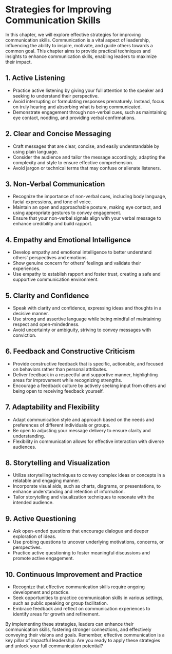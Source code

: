 Strategies for Improving Communication Skills
======================================================

In this chapter, we will explore effective strategies for improving communication skills. Communication is a vital aspect of leadership, influencing the ability to inspire, motivate, and guide others towards a common goal. This chapter aims to provide practical techniques and insights to enhance communication skills, enabling leaders to maximize their impact.

**1. Active Listening**
-----------------------

* Practice active listening by giving your full attention to the speaker and seeking to understand their perspective.
* Avoid interrupting or formulating responses prematurely. Instead, focus on truly hearing and absorbing what is being communicated.
* Demonstrate engagement through non-verbal cues, such as maintaining eye contact, nodding, and providing verbal confirmations.

**2. Clear and Concise Messaging**
----------------------------------

* Craft messages that are clear, concise, and easily understandable by using plain language.
* Consider the audience and tailor the message accordingly, adapting the complexity and style to ensure effective comprehension.
* Avoid jargon or technical terms that may confuse or alienate listeners.

**3. Non-Verbal Communication**
-------------------------------

* Recognize the importance of non-verbal cues, including body language, facial expressions, and tone of voice.
* Maintain an open and approachable posture, making eye contact, and using appropriate gestures to convey engagement.
* Ensure that your non-verbal signals align with your verbal message to enhance credibility and build rapport.

**4. Empathy and Emotional Intelligence**
-----------------------------------------

* Develop empathy and emotional intelligence to better understand others' perspectives and emotions.
* Show genuine concern for others' feelings and validate their experiences.
* Use empathy to establish rapport and foster trust, creating a safe and supportive communication environment.

**5. Clarity and Confidence**
-----------------------------

* Speak with clarity and confidence, expressing ideas and thoughts in a decisive manner.
* Use strong and assertive language while being mindful of maintaining respect and open-mindedness.
* Avoid uncertainty or ambiguity, striving to convey messages with conviction.

**6. Feedback and Constructive Criticism**
------------------------------------------

* Provide constructive feedback that is specific, actionable, and focused on behaviors rather than personal attributes.
* Deliver feedback in a respectful and supportive manner, highlighting areas for improvement while recognizing strengths.
* Encourage a feedback culture by actively seeking input from others and being open to receiving feedback yourself.

**7. Adaptability and Flexibility**
-----------------------------------

* Adapt communication style and approach based on the needs and preferences of different individuals or groups.
* Be open to adjusting your message delivery to ensure clarity and understanding.
* Flexibility in communication allows for effective interaction with diverse audiences.

**8. Storytelling and Visualization**
-------------------------------------

* Utilize storytelling techniques to convey complex ideas or concepts in a relatable and engaging manner.
* Incorporate visual aids, such as charts, diagrams, or presentations, to enhance understanding and retention of information.
* Tailor storytelling and visualization techniques to resonate with the intended audience.

**9. Active Questioning**
-------------------------

* Ask open-ended questions that encourage dialogue and deeper exploration of ideas.
* Use probing questions to uncover underlying motivations, concerns, or perspectives.
* Practice active questioning to foster meaningful discussions and promote active engagement.

**10. Continuous Improvement and Practice**
-------------------------------------------

* Recognize that effective communication skills require ongoing development and practice.
* Seek opportunities to practice communication skills in various settings, such as public speaking or group facilitation.
* Embrace feedback and reflect on communication experiences to identify areas for growth and refinement.

By implementing these strategies, leaders can enhance their communication skills, fostering stronger connections, and effectively conveying their visions and goals. Remember, effective communication is a key pillar of impactful leadership. Are you ready to apply these strategies and unlock your full communication potential?
